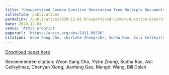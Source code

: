 ```yaml
---
title: "Unsupervised Common Question Generation from Multiple Documents using Reinforced Contrastive Coordinator."
collection: publications
permalink: /publication/2020-12-01-Unsupervised-Common-Question-Generation-from-Multiple-Documents-using-Reinforced-Contrastive-Coordinator
date: 2020-12-01
venue: 'ArXiv preprint'
paperurl: 'https://arxiv.org/abs/1911.00536'
citation: 'Woon Sang Cho, <b>Yizhe Zhang</b>, Sudha Rao, Asli Celikyilmaz, Chenyan Xiong, Jianfeng Gao, Mengdi Wang, Bill Dolan'
---
```


[Download paper here](https://arxiv.org/abs/1911.00536)

Recommended citation: Woon Sang Cho, *Yizhe Zhang*, Sudha Rao, Asli Celikyilmaz, Chenyan Xiong, Jianfeng Gao, Mengdi Wang, Bill Dolan